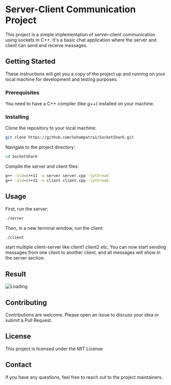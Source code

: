
# Server-Client Communication Project

This project is a simple implementation of server-client communication using sockets in C++. It's a basic chat application where the server and client can send and receive messages.

## Getting Started

These instructions will get you a copy of the project up and running on your local machine for development and testing purposes.

### Prerequisites

You need to have a C++ compiler (like g++) installed on your machine.

### Installing

Clone the repository to your local machine:

```bash
git clone https://github.com/Sohampatra1/SocketShark.git
```

Navigate to the project directory:

```bash
cd SocketShark
```

Compile the server and client files:

```bash
g++ -std=c++11 -o server server.cpp -lpthread
g++ -std=c++11 -o client client.cpp -lpthread
```

## Usage

First, run the server:

```bash
./server
```

Then, in a new terminal window, run the client:

```bash
./client
```

start multiple client-server like client1 client2 etc,
You can now start sending messages from one client to another client, and all messages will show in the server section.

## Result
![Loading](https://github.com/Sohampatra1/SocketShark/blob/main/ss_AdobeExpress.gif)




## Contributing

Contributions are welcome. Please open an issue to discuss your idea or submit a Pull Request.

## License

This project is licensed under the MIT License

## Contact

If you have any questions, feel free to reach out to the project maintainers.
